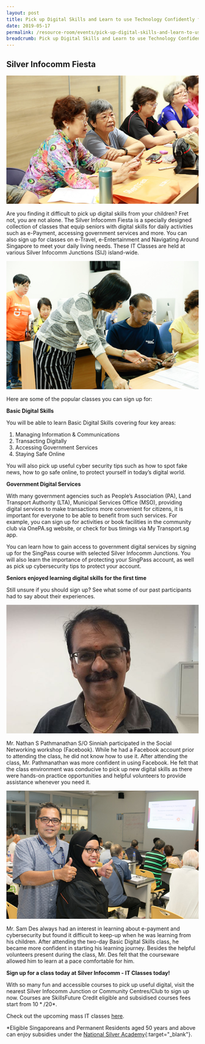 ```yaml
---
layout: post
title: Pick up Digital Skills and Learn to use Technology Confidently for Daily Activities
date: 2019-05-17
permalink: /resource-room/events/pick-up-digital-skills-and-learn-to-use-technology-confidently-for-daily-activities-events/
breadcrumb: Pick up Digital Skills and Learn to use Technology Confidently for Daily Activities
---
```


## Silver Infocomm Fiesta <br>

![image1](/images/event-coverage/pick-up-digital-skills-and-learn-to-use-technology-confidently-for-daily-activities/pick-up-digital-skills-and-learn-to-use-technology-confidently-for-daily-activities-1.jpg)

Are you finding it difficult to pick up digital skills from your children? Fret not, you are not alone. The Silver Infocomm Fiesta is a specially designed collection of classes that equip seniors with digital skills for daily activities such as e-Payment, accessing government services and more. You can also sign up for classes on e-Travel, e-Entertainment and Navigating Around Singapore to meet your daily living needs. These IT Classes are held at various Silver Infocomm Junctions (SIJ) island-wide.

![image2](/images/event-coverage/pick-up-digital-skills-and-learn-to-use-technology-confidently-for-daily-activities/pick-up-digital-skills-and-learn-to-use-technology-confidently-for-daily-activities-2.jpg)

Here are some of the popular classes you can sign up for:

**Basic Digital Skills**

You will be able to learn Basic Digital Skills covering four key areas:

1. Managing Information & Communications
2. Transacting Digitally
3. Accessing Government Services
4. Staying Safe Online

You will also pick up useful cyber security tips such as how to spot fake news, how to go safe online, to protect yourself in today’s digital world.

**Government Digital Services**

With many government agencies such as People’s Association (PA), Land Transport Authority (LTA), Municipal Services Office (MSO), providing digital services to make transactions more convenient for citizens, it is important for everyone to be able to benefit from such services. For example, you can sign up for activities or book facilities in the community club via OnePA.sg website, or check for bus timings via My Transport.sg app.

You can learn how to gain access to government digital services by signing up for the SingPass course with selected Silver Infocomm Junctions. You will also learn the importance of protecting your SingPass account, as well as pick up cybersecurity tips to protect your account.

 

**Seniors enjoyed learning digital skills for the first time**

Still unsure if you should sign up? See what some of our past participants had to say about their experiences.

![image3](/images/event-coverage/pick-up-digital-skills-and-learn-to-use-technology-confidently-for-daily-activities/pick-up-digital-skills-and-learn-to-use-technology-confidently-for-daily-activities-3.jpeg)

Mr. Nathan S Pathmanathan S/O Sinniah participated in the Social Networking workshop (Facebook). While he had a Facebook account prior to attending the class, he did not know how to use it. After attending the class, Mr. Pathmanathan was more confident in using Facebook. He felt that the class environment was conducive to pick up new digital skills as there were hands-on practice opportunities and helpful volunteers to provide assistance whenever you need it.

 ![image4](/images/event-coverage/pick-up-digital-skills-and-learn-to-use-technology-confidently-for-daily-activities/pick-up-digital-skills-and-learn-to-use-technology-confidently-for-daily-activities-4.jpg)
 
 Mr. Sam Des always had an interest in learning about e-payment and cybersecurity but found it difficult to keep-up when he was learning from his children. After attending the two-day Basic Digital Skills class, he became more confident in starting his learning journey. Besides the helpful volunteers present during the class, Mr. Des felt that the courseware allowed him to learn at a pace comfortable for him.


 **Sign up for a class today at Silver Infocomm -  IT Classes today!**

 
With so many fun and accessible courses to pick up useful digital, visit the nearest Silver Infocomm Junction or Community Centres/Club to sign up now.  Courses are SkillsFuture Credit eligible and subsidised courses fees start from $10*/$20*.

Check out the upcoming mass IT classes [here](/files/SIJ-Course-Schedule-Apr-2019-upload-16May.pdf).

*Eligible Singaporeans and Permanent Residents aged 50 years and above can enjoy subsidies under the [National Silver Academy](https://www.nsa.org.sg/){:target="_blank"}.
